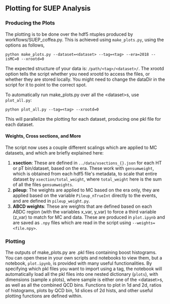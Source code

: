 ## Plotting for SUEP Analysis

### Producing the Plots
The plotting is to be done over the hdf5 ntuples produced by workflows/SUEP_coffea.py. This is achieved using `make_plots.py`, using the options as follows,
```
python make_plots.py --dataset=<dataset> --tag=<tag> --era=2018 --isMC=0 --xrootd=0
```
The expected structure of your data is: `/path/<tag>/<dataset>/`. The xrootd option tells the script whether you need xrootd to access the files, or whether they are stored locally. You might need to change the dataDir in the script for it to point to the correct spot.

To automatically run make_plots.py over all the \<dataset\>s, use `plot_all.py`:
```
python plot_all.py --tag=<tag> --xrootd=0
```
This will parallelize the plotting for each dataset, producing one pkl file for each dataset.

#### Weights, Cross sections, and More
The script now uses a couple different scalings which are applied to MC datasets, and which are briefly explained here:
1. **xsection**: These are defined in `../data/xsections_{}.json` for each HT or pT bin/dataset, based on the era. These work with `gensumweight`, which is obtained from each hdf5 file's metadata, to scale that entire dataset by `xsection/total_weight`, where `total_weight` here is the sum of all the files `gensumweights`.
2. **pileup**: The weights are applied to MC based on the era only, they are applied based on the variable `Pileup_nTrueInt` directly to the events, and are defined in `pileup_weight.py`.
3. **ABCD weights**: These are weights that are defined based on each ABDC region (with the variables x_var, y_var) to force a third variable (z_var) to match for MC and data. These are produced in `plot.ipynb` and are saved as `.npy` files which are read in the script using `--weights=<file.npy>`.
  
  
### Plotting
The outputs of make_plots.py are .pkl files containing boost histograms. You can open these in your own scripts and notebooks to view them,
but a notebook, `plot.ipynb`, is provided with many useful functionalities. By specifying which pkl files you want to import using a tag,
the notebook will automatically load all the pkl files into one nested dictionary (`plots`), with dimensions (sample x plots),
where sample is either one of the \<dataset\>s, as well as all the combined QCD bins. Functions to plot in 1d and 2d, ratios of histograms,
plots by QCD bin, 1d slices of 2d hists, and other useful plotting functions are defined within.
